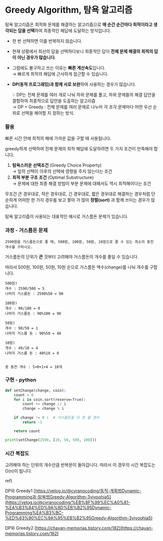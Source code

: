 # Greedy Algorithm, 탐욕 알고리즘
탐욕 알고리즘은 최적화 문제를 해결하는 알고리즘으로 **매 순간 순간마다 최적이라고 생각되는 답을 선택**하여 최종적인 해답에 도달하는 방식입니다.

- 한 번 선택하면 이를 번복하지 않습니다.
- 현재 상황에서 최선의 답을 선택하다보니 최종적인 답이 **전체 문제 해결의 최적의 답이 아닌 경우가 많습니다**.
- 그럼에도 불구하고 쓰는 이유는 **빠른 계산속도**입니다.   
→ 빠르게 최적의 해답에 근사하게 접근할 수 있습니다.
- **DP(동적 프로그래밍)과 함께 서로 보완**하여 사용하는 경우가 많습니다.

    💡 DP는 전체 문제를 여러 개로 나눠 하위 문제를 풀고, 하위 문제들의 해결 답안을 결합하여 최종적으로 답안을 도출하는 알고리즘  
        → DP + Greedy : 전체 문제를 여러 문제로 나누어 각 조각 문제마다 어떤 우선 순위로 선택을 해야할 지 정하는 방식.

### 활용

빠른 시간 안에 최적의 해에 가까운 값을 구할 때 사용됩니다.

greedy하게 선택하여 전체 문제의 최적 해답에 도달하려면 두 가지 조건이 만족해야 합니다.

1. **탐욕스러운 선택조건** (Greedy Choice Property)  
→ 앞의 선택이 이후의 선택에 영향을 주지 않는다는 조건
2. **최적 부분 구조 조건** (Optimal Substructure)  
→ 문제에 대한 최종 해결 방법이 부분 문제에 대해서도 역시 최적해이다는 조건

무조건 큰 경우대로, 작은 경우대로, 긴 경우대로, 짧은 경우대로 해결하는 경우처럼 단순하게 어떠한 한 가지 경우를 보고 쫓아 가 많아 **정렬(sort)** 과 함께 쓰이는 경우가 많습니다.

탐욕 알고리즘이 사용되는 대표적인 예시로 거스름돈 문제가 있습니다.

### 과정 - 거스름돈 문제

```
2590원을 거스름돈으로 줄 때, 500원, 100원, 50원, 10원으로 줄 수 있는 최소의 동전 개수를 구하시오.
```

거스름돈의 단위가 **큰** 것부터 고려해야 거스름돈의 개수를 줄일 수 있습니다.

따라서 500원, 100원, 50원, 10원 순으로 거스름돈 액수(change)를 나눠 개수를 구합니다.

```
500원) 
개수 : 2590/500 = 5
나머지 거스름돈 : 2590%50 = 90

100원) 
개수 : 90/100 = 0
나머지 거스름돈 : 90%100 = 90

50원) 
개수 : 90/50 = 1
나머지 거스름 돈 : 90%50 = 40

10원) 
개수 : 40/10 = 4
나머지 거스름 돈 : 40%10 = 0


총 동전 개수 : 5+0+1+4 = 10개
```

### 구현 - python

```python
def setChange(change, coin):
	count = 0
	for i in coin.sort(reserve=True):
		count += change // i
		change = change % i
	
	if change != 0 :  # 거스름돈을 다 못 줄 경우
		return -1

	return count

print(setChange(2590, [10, 50, 500, 100]))
```

### 시간 복잡도

고려해야 하는 단위의 개수만큼 반복문이 돌아갑니다.
따라서 이 경우의 시간 복잡도는  O(n)이 됩니다.

ref)

DP와 Greedy1 [https://velog.io/@cyranocoding/동적-계획법Dynamic-Programming과-탐욕법Greedy-Algorithm-3yjyoohia5](https://velog.io/@cyranocoding/%EB%8F%99%EC%A0%81-%EA%B3%84%ED%9A%8D%EB%B2%95Dynamic-Programming%EA%B3%BC-%ED%83%90%EC%9A%95%EB%B2%95Greedy-Algorithm-3yjyoohia5)

DP와 Greedy2 [https://chayan-memorias.tistory.com/182](https://chayan-memorias.tistory.com/182)
